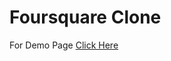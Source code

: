 # Foursquare Clone

For Demo Page [Click Here](https://gitlab.piworks.net/k8s/static/emrecan.cakir/foursquare-clone/pages/feature/)


